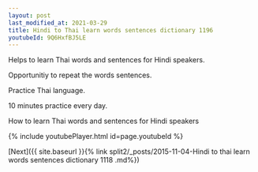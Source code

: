 ```yaml
---
layout: post
last_modified_at: 2021-03-29
title: Hindi to Thai learn words sentences dictionary 1196 
youtubeId: 9Q6HxfBJ5LE
---
```

 
 
Helps to learn Thai words and sentences for Hindi speakers.

Opportunitiy to repeat the words sentences. 

Practice Thai language. 
 
10 minutes practice every day. 
 
How to learn Thai words and sentences for Hindi speakers 
 
{% include youtubePlayer.html id=page.youtubeId %}
 
 
[Next]({{ site.baseurl }}{% link  split2/_posts/2015-11-04-Hindi to thai learn words sentences dictionary 1118 .md%})
 
